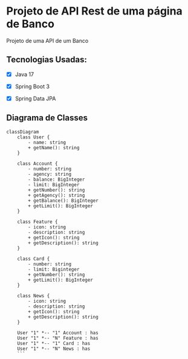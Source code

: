 # Projeto de API Rest de uma página de Banco

Projeto de uma API de um Banco


## Tecnologias Usadas:
-[x] Java 17
-[x] Spring Boot 3
-[x] Spring Data JPA


## Diagrama de Classes

```mermaid
classDiagram
    class User {
        - name: string
        + getName(): string
    }

    class Account {
        - number: string
        - agency: string
        - balance: BigInteger
        - limit: BigInteger
        + getNumber(): string
        + getAgency(): string
        + getBalance(): BigInteger
        + getLimit(): BigInteger
    }

    class Feature {
        - icon: string
        - description: string
        + getIcon(): string
        + getDescription(): string
    }

    class Card {
        - number: string
        - limit: Biginteger
        + getNumber(): string
        + getLimit(): BigInteger
    }

    class News {
        - icon: string
        - description: string
        + getIcon(): string
        + getDescription(): string
    }

    User "1" *-- "1" Account : has
    User "1" *-- "N" Feature : has
    User "1" *-- "1" Card : has
    User "1" *-- "N" News : has 
    ```
